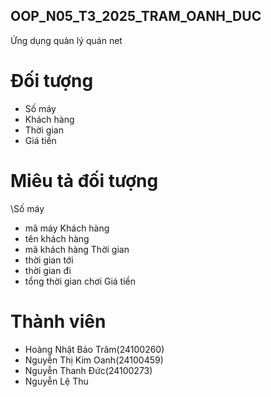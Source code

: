## OOP_N05_T3_2025_TRAM_OANH_DUC
Ứng dụng quản lý quán net


#  Đối tượng
- Số máy
- Khách hàng
- Thời gian
- Giá tiền

# Miêu tả đối tượng
\\Số máy
- mã máy
Khách hàng
- tên khách hàng
- mã khách hàng
Thời gian
- thời gian tới
- thời gian đi
- tổng thời gian chơi
Giá tiền


# Thành viên
- Hoàng Nhật Bảo Trâm(24100260)
- Nguyễn Thị Kim Oanh(24100459)
- Nguyễn Thanh Đức(24100273)
- Nguyễn Lệ Thu 
